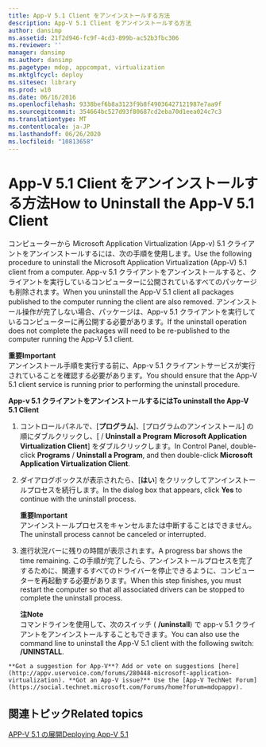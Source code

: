 ```yaml
---
title: App-V 5.1 Client をアンインストールする方法
description: App-V 5.1 Client をアンインストールする方法
author: dansimp
ms.assetid: 21f2d946-fc9f-4cd3-899b-ac52b3fbc306
ms.reviewer: ''
manager: dansimp
ms.author: dansimp
ms.pagetype: mdop, appcompat, virtualization
ms.mktglfcycl: deploy
ms.sitesec: library
ms.prod: w10
ms.date: 06/16/2016
ms.openlocfilehash: 9338bef6b8a3123f9b8f49036427121987e7aa9f
ms.sourcegitcommit: 354664bc527d93f80687cd2eba70d1eea024c7c3
ms.translationtype: MT
ms.contentlocale: ja-JP
ms.lasthandoff: 06/26/2020
ms.locfileid: "10813658"
---
```

# <span data-ttu-id="f6977-103">App-V 5.1 Client をアンインストールする方法</span><span class="sxs-lookup"><span data-stu-id="f6977-103">How to Uninstall the App-V 5.1 Client</span></span>


<span data-ttu-id="f6977-104">コンピューターから Microsoft Application Virtualization (App-v) 5.1 クライアントをアンインストールするには、次の手順を使用します。</span><span class="sxs-lookup"><span data-stu-id="f6977-104">Use the following procedure to uninstall the Microsoft Application Virtualization (App-V) 5.1 client from a computer.</span></span> <span data-ttu-id="f6977-105">App-v 5.1 クライアントをアンインストールすると、クライアントを実行しているコンピューターに公開されているすべてのパッケージも削除されます。</span><span class="sxs-lookup"><span data-stu-id="f6977-105">When you uninstall the App-V 5.1 client all packages published to the computer running the client are also removed.</span></span> <span data-ttu-id="f6977-106">アンインストール操作が完了しない場合、パッケージは、App-v 5.1 クライアントを実行しているコンピューターに再公開する必要があります。</span><span class="sxs-lookup"><span data-stu-id="f6977-106">If the uninstall operation does not complete the packages will need to be re-published to the computer running the App-V 5.1 client.</span></span>

**<span data-ttu-id="f6977-107">重要</span><span class="sxs-lookup"><span data-stu-id="f6977-107">Important</span></span>**  
<span data-ttu-id="f6977-108">アンインストール手順を実行する前に、App-v 5.1 クライアントサービスが実行されていることを確認する必要があります。</span><span class="sxs-lookup"><span data-stu-id="f6977-108">You should ensure that the App-V 5.1 client service is running prior to performing the uninstall procedure.</span></span>



**<span data-ttu-id="f6977-109">App-v 5.1 クライアントをアンインストールするには</span><span class="sxs-lookup"><span data-stu-id="f6977-109">To uninstall the App-V 5.1 Client</span></span>**

1.  <span data-ttu-id="f6977-110">コントロールパネルで、[**プログラム**]、[プログラムのアンインストール] の順にダブルクリックし、[  /  **Uninstall a Program** **Microsoft Application Virtualization Client**] をダブルクリックします。</span><span class="sxs-lookup"><span data-stu-id="f6977-110">In Control Panel, double-click **Programs** / **Uninstall a Program**, and then double-click **Microsoft Application Virtualization Client**.</span></span>

2.  <span data-ttu-id="f6977-111">ダイアログボックスが表示されたら、[**はい**] をクリックしてアンインストールプロセスを続行します。</span><span class="sxs-lookup"><span data-stu-id="f6977-111">In the dialog box that appears, click **Yes** to continue with the uninstall process.</span></span>

    **<span data-ttu-id="f6977-112">重要</span><span class="sxs-lookup"><span data-stu-id="f6977-112">Important</span></span>**  
    <span data-ttu-id="f6977-113">アンインストールプロセスをキャンセルまたは中断することはできません。</span><span class="sxs-lookup"><span data-stu-id="f6977-113">The uninstall process cannot be canceled or interrupted.</span></span>



3.  <span data-ttu-id="f6977-114">進行状況バーに残りの時間が表示されます。</span><span class="sxs-lookup"><span data-stu-id="f6977-114">A progress bar shows the time remaining.</span></span> <span data-ttu-id="f6977-115">この手順が完了したら、アンインストールプロセスを完了するために、関連するすべてのドライバーを停止できるように、コンピューターを再起動する必要があります。</span><span class="sxs-lookup"><span data-stu-id="f6977-115">When this step finishes, you must restart the computer so that all associated drivers can be stopped to complete the uninstall process.</span></span>

    **<span data-ttu-id="f6977-116">注</span><span class="sxs-lookup"><span data-stu-id="f6977-116">Note</span></span>**  
    <span data-ttu-id="f6977-117">コマンドラインを使用して、次のスイッチ ( **/uninstall**) で app-v 5.1 クライアントをアンインストールすることもできます。</span><span class="sxs-lookup"><span data-stu-id="f6977-117">You can also use the command line to uninstall the App-V 5.1 client with the following switch: **/UNINSTALL**.</span></span>



~~~
**Got a suggestion for App-V**? Add or vote on suggestions [here](http://appv.uservoice.com/forums/280448-microsoft-application-virtualization). **Got an App-V issue?** Use the [App-V TechNet Forum](https://social.technet.microsoft.com/Forums/home?forum=mdopappv).
~~~

## <span data-ttu-id="f6977-118">関連トピック</span><span class="sxs-lookup"><span data-stu-id="f6977-118">Related topics</span></span>


[<span data-ttu-id="f6977-119">APP-V 5.1 の展開</span><span class="sxs-lookup"><span data-stu-id="f6977-119">Deploying App-V 5.1</span></span>](deploying-app-v-51.md)









